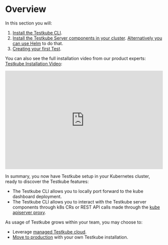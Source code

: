 # Overview

In this section you will:

1. [Install the Testkube CLI](./step1-installing-cli.md).
2. [Install the Testkube Server components in your cluster](./step2-installing-cluster-components.md). [Alternatively you can use Helm](../reference/helm-chart.md) to do that.
3. [Creating your first Test](./step3-creating-first-test.md).

You can also see the full installation video from our product experts: [Testkube Installation Video](https://www.youtube.com/watch?v=bjQboi3Etys):

<iframe width="100%" height="315" src="https://www.youtube.com/embed/ynzEkOUhxKk" title="YouTube Tutorial: Getting started with Testing in Kubernetes Using Testkube" frameborder="0" allow="accelerometer; autoplay; clipboard-write; encrypted-media; gyroscope; picture-in-picture; web-share" allowfullscreen></iframe>

In summary, you now have Testkube setup in your Kubernetes cluster, ready to discover the Testkube features:
- The Testkube CLI allows you to locally port forward to the kube dashboard deployment.
- The Testkube CLI allows you to interact with the Testkube server components through k8s CRs or REST API calls made through the [kube apiserver proxy](https://kubernetes.io/docs/concepts/cluster-administration/proxies/).

As usage of Testkube grows within your team, you may choose to:
* Leverage [managed Testkube cloud](../testkube-cloud/intro.md).
* [Move to production](./going-to-production.md) with your own Testkube installation.